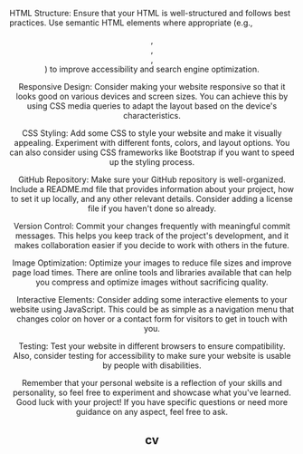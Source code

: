 HTML Structure:
Ensure that your HTML is well-structured and follows best practices. Use semantic HTML elements where appropriate (e.g., <header>, <nav>, <main>, <footer>) to improve accessibility and search engine optimization.

Responsive Design:
Consider making your website responsive so that it looks good on various devices and screen sizes. You can achieve this by using CSS media queries to adapt the layout based on the device's characteristics.

CSS Styling:
Add some CSS to style your website and make it visually appealing. Experiment with different fonts, colors, and layout options. You can also consider using CSS frameworks like Bootstrap if you want to speed up the styling process.

GitHub Repository:
Make sure your GitHub repository is well-organized. Include a README.md file that provides information about your project, how to set it up locally, and any other relevant details. Consider adding a license file if you haven't done so already.

Version Control:
Commit your changes frequently with meaningful commit messages. This helps you keep track of the project's development, and it makes collaboration easier if you decide to work with others in the future.

Image Optimization:
Optimize your images to reduce file sizes and improve page load times. There are online tools and libraries available that can help you compress and optimize images without sacrificing quality.

Interactive Elements:
Consider adding some interactive elements to your website using JavaScript. This could be as simple as a navigation menu that changes color on hover or a contact form for visitors to get in touch with you.

Testing:
Test your website in different browsers to ensure compatibility. Also, consider testing for accessibility to make sure your website is usable by people with disabilities.

Remember that your personal website is a reflection of your skills and personality, so feel free to experiment and showcase what you've learned. Good luck with your project! If you have specific questions or need more guidance on any aspect, feel free to ask.






# cv
